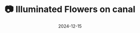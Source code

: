 ---
title: '📷 Illuminated Flowers on canal'
date: '2024-12-15'
image: "https://cdn.diblasio.social/static/photos/2024/2024-12-14.jpg"
alt_text: "Illuminated sculptures resembling flower petals reflecting on a canal at night in Amsterdam."
tags:
  - "#Photography"
  - "#Amsterdam"
  - "#Netherlands"
  - "#ArtInstallation"
  - "#NightPhotography"
  - "#Canal"
  - "#LightArt"
  - "#Cityscape"
  - "#Fujifilm"
  - "#XT4"
description: ''
created_date: '2024-12-15'
location: "Golden Bend, 510, Herengracht, Grachtengordel, Centrum, Amsterdam, Noord-Holland, Nederland, 1017 CC, Nederland"
exif_data: "FUJIFILM X-T4 XF16-55mmF2.8 R LM WR (1/80 | f/2.8 | ISO 12800)"
draft: false
---